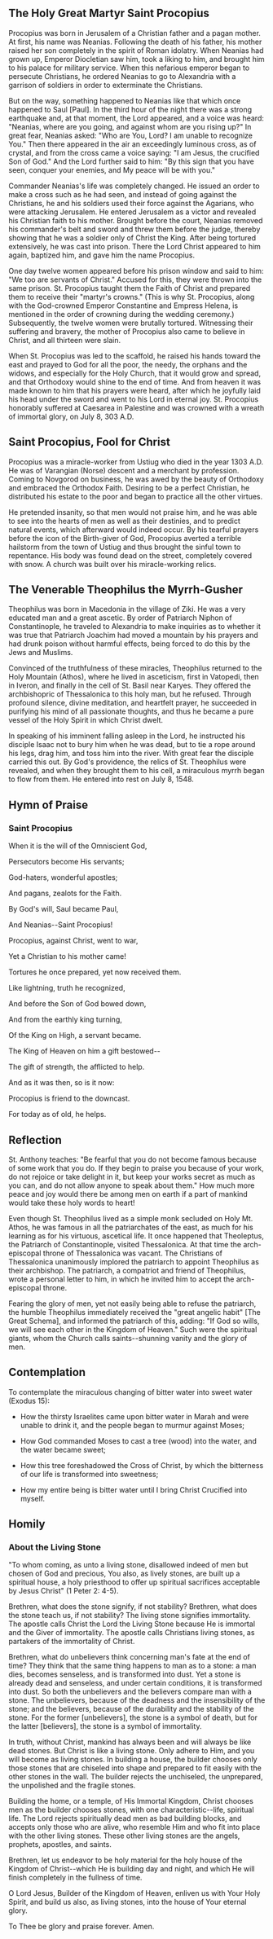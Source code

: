 ## The Holy Great Martyr Saint Procopius

Procopius was born in Jerusalem of a Christian father and a pagan mother. At first, his name was Neanias. Following the death of his father, his mother raised her son completely in the spirit of Roman idolatry. When Neanias had grown up, Emperor Diocletian saw him, took a liking to him, and brought him to his palace for military service. When this nefarious emperor began to persecute Christians, he ordered Neanias to go to Alexandria with a garrison of soldiers in order to exterminate the Christians. 

But on the way, something happened to Neanias like that which once happened to Saul [Paul]. In the third hour of the night there was a strong earthquake and, at that moment, the Lord appeared, and a voice was heard: "Neanias, where are you going, and against whom are you rising up?" In great fear, Neanias asked: "Who are You, Lord? I am unable to recognize You." Then there appeared in the air an exceedingly luminous cross, as of crystal, and from the cross came a voice saying: "I am Jesus, the crucified Son of God." And the Lord further said to him: "By this sign that you have seen, conquer your enemies, and My peace will be with you." 

Commander Neanias's life was completely changed. He issued an order to make a cross such as he had seen, and instead of going against the Christians, he and his soldiers used their force against the Agarians, who were attacking Jerusalem. He entered Jerusalem as a victor and revealed his Christian faith to his mother. Brought before the court, Neanias removed his commander's belt and sword and threw them before the judge, thereby showing that he was a soldier only of Christ the King. After being tortured extensively, he was cast into prison. There the Lord Christ appeared to him again, baptized him, and gave him the name Procopius. 

One day twelve women appeared before his prison window and said to him: "We too are servants of Christ." Accused for this, they were thrown into the same prison. St. Procopius taught them the Faith of Christ and prepared them to receive their "martyr's crowns." (This is why St. Procopius, along with the God-crowned Emperor Constantine and Empress Helena, is mentioned in the order of crowning during the wedding ceremony.) Subsequently, the twelve women were brutally tortured. Witnessing their suffering and bravery, the mother of Procopius also came to believe in Christ, and all thirteen were slain. 

When St. Procopius was led to the scaffold, he raised his hands toward the east and prayed to God for all the poor, the needy, the orphans and the widows, and especially for the Holy Church, that it would grow and spread, and that Orthodoxy would shine to the end of time. And from heaven it was made known to him that his prayers were heard, after which he joyfully laid his head under the sword and went to his Lord in eternal joy. St. Procopius honorably suffered at Caesarea in Palestine and was crowned with a wreath of immortal glory, on July 8, 303 A.D.

## Saint Procopius, Fool for Christ

Procopius was a miracle-worker from Ustiug who died in the year 1303 A.D. He was of Varangian (Norse) descent and a merchant by profession. Coming to Novgorod on business, he was awed by the beauty of Orthodoxy and embraced the Orthodox Faith. Desiring to be a perfect Christian, he distributed his estate to the poor and began to practice all the other virtues. 

He pretended insanity, so that men would not praise him, and he was able to see into the hearts of men as well as their destinies, and to predict natural events, which afterward would indeed occur. By his tearful prayers before the icon of the Birth-giver of God, Procopius averted a terrible hailstorm from the town of Ustiug and thus brought the sinful town to repentance. His body was found dead on the street, completely covered with snow. A church was built over his miracle-working relics.

## The Venerable Theophilus the Myrrh-Gusher

Theophilus was born in Macedonia in the village of Ziki. He was a very educated man and a great ascetic. By order of Patriarch Niphon of Constantinople, he traveled to Alexandria to make inquiries as to whether it was true that Patriarch Joachim had moved a mountain by his prayers and had drunk poison without harmful effects, being forced to do this by the Jews and Muslims. 

Convinced of the truthfulness of these miracles, Theophilus returned to the Holy Mountain (Athos), where he lived in asceticism, first in Vatopedi, then in Iveron, and finally in the cell of St. Basil near Karyes. They offered the archbishopric of Thessalonica to this holy man, but he refused. Through profound silence, divine meditation, and heartfelt prayer, he succeeded in purifying his mind of all passionate thoughts, and thus he became a pure vessel of the Holy Spirit in which Christ dwelt. 

In speaking of his imminent falling asleep in the Lord, he instructed his disciple Isaac not to bury him when he was dead, but to tie a rope around his legs, drag him, and toss him into the river. With great fear the disciple carried this out. By God's providence, the relics of St. Theophilus were revealed, and when they brought them to his cell, a miraculous myrrh began to flow from them. He entered into rest on July 8, 1548.

## Hymn of Praise

### Saint Procopius

When it is the will of the Omniscient God,

Persecutors become His servants;

God-haters, wonderful apostles;

And pagans, zealots for the Faith.

By God's will, Saul became Paul,

And Neanias--Saint Procopius!

Procopius, against Christ, went to war,

Yet a Christian to his mother came!

Tortures he once prepared, yet now received them.

Like lightning, truth he recognized,

And before the Son of God bowed down,

And from the earthly king turning,

Of the King on High, a servant became.

The King of Heaven on him a gift bestowed--

The gift of strength, the afflicted to help.

And as it was then, so is it now:

Procopius is friend to the downcast.

For today as of old, he helps.

## Reflection

St. Anthony teaches: "Be fearful that you do not become famous because of some work that you do. If they begin to praise you because of your work, do not rejoice or take delight in it, but keep your works secret as much as you can, and do not allow anyone to speak about them." How much more peace and joy would there be among men on earth if a part of mankind would take these holy words to heart! 

Even though St. Theophilus lived as a simple monk secluded on Holy Mt. Athos, he was famous in all the patriarchates of the east, as much for his learning as for his virtuous, ascetical life. It once happened that Theoleptus, the Patriarch of Constantinople, visited Thessalonica. At that time the arch-episcopal throne of Thessalonica was vacant. The Christians of Thessalonica unanimously implored the patriarch to appoint Theophilus as their archbishop. The patriarch, a compatriot and friend of Theophilus, wrote a personal letter to him, in which he invited him to accept the arch-episcopal throne. 

Fearing the glory of men, yet not easily being able to refuse the patriarch, the humble Theophilus immediately received the "great angelic habit" [The Great Schema], and informed the patriarch of this, adding: "If God so wills, we will see each other in the Kingdom of Heaven." Such were the spiritual giants, whom the Church calls saints--shunning vanity and the glory of men.

## Contemplation

To contemplate the miraculous changing of bitter water into sweet water (Exodus 15):

- How the thirsty Israelites came upon bitter water in Marah and were unable to drink it, and the people began to murmur against Moses;

- How God commanded Moses to cast a tree (wood) into the water, and the water became sweet;

- How this tree foreshadowed the Cross of Christ, by which the bitterness of our life is transformed into sweetness;

- How my entire being is bitter water until I bring Christ Crucified into myself.

## Homily

### About the Living Stone

"To whom coming, as unto a living stone, disallowed indeed of men but chosen of God and precious, You also, as lively stones, are built up a spiritual house, a holy priesthood to offer up spiritual sacrifices acceptable by Jesus Christ" (1 Peter 2: 4-5).

Brethren, what does the stone signify, if not stability? Brethren, what does the stone teach us, if not stability? The living stone signifies immortality. The apostle calls Christ the Lord the Living Stone because He is immortal and the Giver of immortality. The apostle calls Christians living stones, as partakers of the immortality of Christ.

Brethren, what do unbelievers think concerning man's fate at the end of time? They think that the same thing happens to man as to a stone: a man dies, becomes senseless, and is transformed into dust. Yet a stone is already dead and senseless, and under certain conditions, it is transformed into dust. So both the unbelievers and the believers compare man with a stone. The unbelievers, because of the deadness and the insensibility of the stone; and the believers, because of the durability and the stability of the stone. For the former [unbelievers], the stone is a symbol of death, but for the latter [believers], the stone is a symbol of immortality.

In truth, without Christ, mankind has always been and will always be like dead stones. But Christ is like a living stone. Only adhere to Him, and you will become as living stones. In building a house, the builder chooses only those stones that are chiseled into shape and prepared to fit easily with the other stones in the wall. The builder rejects the unchiseled, the unprepared, the unpolished and the fragile stones. 

Building the home, or a temple, of His Immortal Kingdom, Christ chooses men as the builder chooses stones, with one characteristic--life, spiritual life. The Lord rejects spiritually dead men as bad building blocks, and accepts only those who are alive, who resemble Him and who fit into place with the other living stones. These other living stones are the angels, prophets, apostles, and saints. 

Brethren, let us endeavor to be holy material for the holy house of the Kingdom of Christ--which He is building day and night, and which He will finish completely in the fullness of time.

O Lord Jesus, Builder of the Kingdom of Heaven, enliven us with Your Holy Spirit, and build us also, as living stones, into the house of Your eternal glory.

To Thee be glory and praise forever. Amen.
